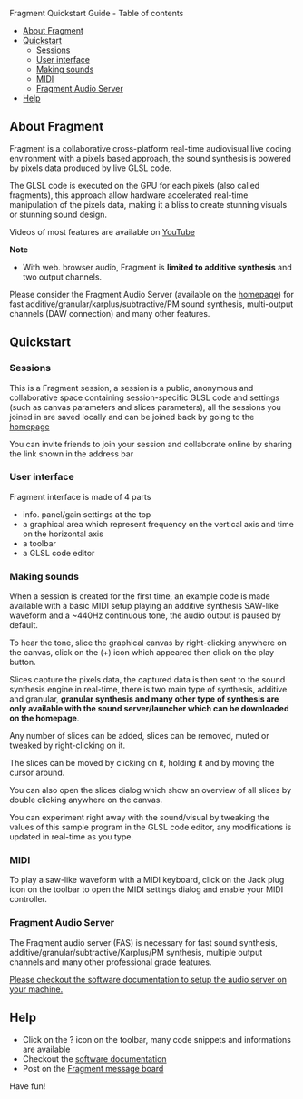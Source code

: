 Fragment Quickstart Guide - Table of contents
   * [About Fragment](#aboutfragment)
   * [Quickstart](#quickstart)
      * [Sessions](#sessions)
      * [User interface](#userinterface)
      * [Making sounds](#makingsounds)
      * [MIDI](#midi)
      * [Fragment Audio Server](#fragmentaudioserver)
   * [Help](#help)

## About Fragment

Fragment is a collaborative cross-platform real-time audiovisual live coding environment with a pixels based approach, the sound synthesis is powered by pixels data produced by live GLSL code.

The GLSL code is executed on the GPU for each pixels (also called fragments), this approach allow hardware accelerated real-time manipulation of the pixels data, making it a bliss to create stunning visuals or stunning sound design.

Videos of most features are available on [YouTube](https://www.youtube.com/channel/UC2CJFT1_ybPcTNlT6bVG0WQ)

**Note**

- With web. browser audio, Fragment is **limited to additive synthesis** and two output channels.

Please consider the Fragment Audio Server (available on the [homepage](https://www.fsynth.com)) for fast additive/granular/karplus/subtractive/PM sound synthesis, multi-output channels (DAW connection) and many other features.

## Quickstart

### Sessions

This is a Fragment session, a session is a public, anonymous and collaborative space containing session-specific GLSL code and settings (such as canvas parameters and slices parameters), all the sessions you joined in are saved locally and can be joined back by going to the [homepage](https://www.fsynth.com)

You can invite friends to join your session and collaborate online by sharing the link shown in the address bar

### User interface

Fragment interface is made of 4 parts

- info. panel/gain settings at the top
- a graphical area which represent frequency on the vertical axis and time on the horizontal axis
- a toolbar
- a GLSL code editor

### Making sounds

When a session is created for the first time, an example code is made available with a basic MIDI setup playing an additive synthesis SAW-like waveform and a ~440Hz continuous tone, the audio output is paused by default.

To hear the tone, slice the graphical canvas by right-clicking anywhere on the canvas, click on the (+) icon which appeared then click on the play button.

Slices capture the pixels data, the captured data is then sent to the sound synthesis engine in real-time, there is two main type of synthesis, additive and granular, **granular synthesis and many other type of synthesis are only available with the sound server/launcher which can be downloaded on the homepage**.

Any number of slices can be added, slices can be removed, muted or tweaked by right-clicking on it.

The slices can be moved by clicking on it, holding it and by moving the cursor around.

You can also open the slices dialog which show an overview of all slices by double clicking anywhere on the canvas.

You can experiment right away with the sound/visual by tweaking the values of this sample program in the GLSL code editor, any modifications is updated in real-time as you type.

### MIDI

To play a saw-like waveform with a MIDI keyboard, click on the Jack plug icon on the toolbar to open the MIDI settings dialog and enable your MIDI controller.

### Fragment Audio Server

The Fragment audio server (FAS) is necessary for fast sound synthesis, additive/granular/subtractive/Karplus/PM synthesis, multiple output channels and many other professional grade features.

[Please checkout the software documentation to setup the audio server on your machine.](https://www.fsynth.com/documentation/tutorials/audio_server/)

## Help

- Click on the ? icon on the toolbar, many code snippets and informations are available
- Checkout the [software documentation](https://www.fsynth.com/documentation)
- Post on the [Fragment message board](https://quiet.fsynth.com)

Have fun!